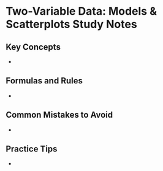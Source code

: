 # Two-Variable Data: Models & Scatterplots Study Notes

## Key Concepts

- 

## Formulas and Rules

- 

## Common Mistakes to Avoid

- 

## Practice Tips

- 

